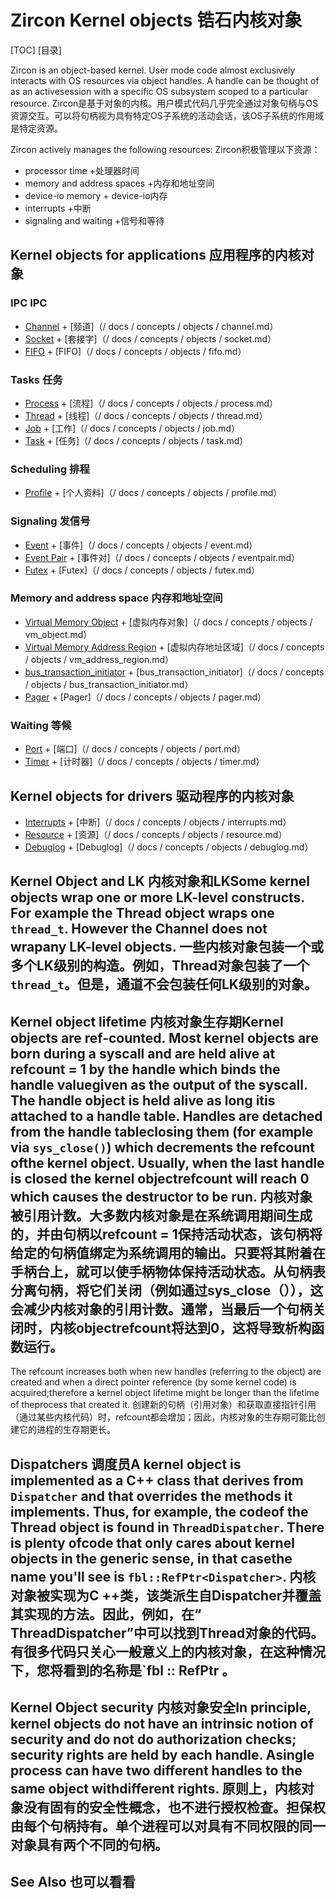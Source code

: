  
# Zircon Kernel objects  锆石内核对象 

[TOC]  [目录]

Zircon is an object-based kernel. User mode code almost exclusively interacts with OS resources via object handles. A handle can be thought of as an activesession with a specific OS subsystem scoped to a particular resource. Zircon是基于对象的内核。用户模式代码几乎完全通过对象句柄与OS资源交互。可以将句柄视为具有特定OS子系统的活动会话，该OS子系统的作用域是特定资源。

Zircon actively manages the following resources:  Zircon积极管理以下资源：

 
+ processor time  +处理器时间
+ memory and address spaces  +内存和地址空间
+ device-io memory  + device-io内存
+ interrupts  +中断
+ signaling and waiting  +信号和等待

 
## Kernel objects for applications  应用程序的内核对象 

 
### IPC  IPC 
+ [Channel](/docs/concepts/objects/channel.md)  + [频道]（/ docs / concepts / objects / channel.md）
+ [Socket](/docs/concepts/objects/socket.md)  + [套接字]（/ docs / concepts / objects / socket.md）
+ [FIFO](/docs/concepts/objects/fifo.md)  + [FIFO]（/ docs / concepts / objects / fifo.md）

 
### Tasks  任务 
+ [Process](/docs/concepts/objects/process.md)  + [流程]（/ docs / concepts / objects / process.md）
+ [Thread](/docs/concepts/objects/thread.md)  + [线程]（/ docs / concepts / objects / thread.md）
+ [Job](/docs/concepts/objects/job.md)  + [工作]（/ docs / concepts / objects / job.md）
+ [Task](/docs/concepts/objects/task.md)  + [任务]（/ docs / concepts / objects / task.md）

 
### Scheduling  排程 
+ [Profile](/docs/concepts/objects/profile.md)  + [个人资料]（/ docs / concepts / objects / profile.md）

 
### Signaling  发信号 
+ [Event](/docs/concepts/objects/event.md)  + [事件]（/ docs / concepts / objects / event.md）
+ [Event Pair](/docs/concepts/objects/eventpair.md)  + [事件对]（/ docs / concepts / objects / eventpair.md）
+ [Futex](/docs/concepts/objects/futex.md)  + [Futex]（/ docs / concepts / objects / futex.md）

 
### Memory and address space  内存和地址空间 
+ [Virtual Memory Object](/docs/concepts/objects/vm_object.md)  + [虚拟内存对象]（/ docs / concepts / objects / vm_object.md）
+ [Virtual Memory Address Region](/docs/concepts/objects/vm_address_region.md)  + [虚拟内存地址区域]（/ docs / concepts / objects / vm_address_region.md）
+ [bus_transaction_initiator](/docs/concepts/objects/bus_transaction_initiator.md)  + [bus_transaction_initiator]（/ docs / concepts / objects / bus_transaction_initiator.md）
+ [Pager](/docs/concepts/objects/pager.md)  + [Pager]（/ docs / concepts / objects / pager.md）

 
### Waiting  等候 
+ [Port](/docs/concepts/objects/port.md)  + [端口]（/ docs / concepts / objects / port.md）
+ [Timer](/docs/concepts/objects/timer.md)  + [计时器]（/ docs / concepts / objects / timer.md）

 
## Kernel objects for drivers  驱动程序的内核对象 

 
+ [Interrupts](/docs/concepts/objects/interrupts.md)  + [中断]（/ docs / concepts / objects / interrupts.md）
+ [Resource](/docs/concepts/objects/resource.md)  + [资源]（/ docs / concepts / objects / resource.md）
+ [Debuglog](/docs/concepts/objects/debuglog.md)  + [Debuglog]（/ docs / concepts / objects / debuglog.md）

 
## Kernel Object and LK  内核对象和LKSome kernel objects wrap one or more LK-level constructs. For example the Thread object wraps one `thread_t`. However the Channel does not wrapany LK-level objects. 一些内核对象包装一个或多个LK级别的构造。例如，Thread对象包装了一个`thread_t`。但是，通道不会包装任何LK级别的对象。

 
## Kernel object lifetime  内核对象生存期Kernel objects are ref-counted. Most kernel objects are born during a syscall and are held alive at refcount = 1 by the handle which binds the handle valuegiven as the output of the syscall. The handle object is held alive as long itis attached to a handle table. Handles are detached from the handle tableclosing them (for example via `sys_close()`) which decrements the refcount ofthe kernel object. Usually, when the last handle is closed the kernel objectrefcount will reach 0 which causes the destructor to be run. 内核对象被引用计数。大多数内核对象是在系统调用期间生成的，并由句柄以refcount = 1保持活动状态，该句柄将给定的句柄值绑定为系统调用的输出。只要将其附着在手柄台上，就可以使手柄物体保持活动状态。从句柄表分离句柄，将它们关闭（例如通过sys_close（）），这会减少内核对象的引用计数。通常，当最后一个句柄关闭时，内核objectrefcount将达到0，这将导致析构函数运行。

The refcount increases both when new handles (referring to the object) are created and when a direct pointer reference (by some kernel code) is acquired;therefore a kernel object lifetime might be longer than the lifetime of theprocess that created it. 创建新的句柄（引用对象）和获取直接指针引用（通过某些内核代码）时，refcount都会增加；因此，内核对象的生存期可能比创建它的进程的生存期更长。

 
## Dispatchers  调度员A kernel object is implemented as a C++ class that derives from `Dispatcher` and that overrides the methods it implements. Thus, for example, the codeof the Thread object is found in `ThreadDispatcher`. There is plenty ofcode that only cares about kernel objects in the generic sense, in that casethe name you'll see is `fbl::RefPtr<Dispatcher>`. 内核对象被实现为C ++类，该类派生自Dispatcher并覆盖其实现的方法。因此，例如，在“ ThreadDispatcher”中可以找到Thread对象的代码。有很多代码只关心一般意义上的内核对象，在这种情况下，您将看到的名称是`fbl :: RefPtr <Dispatcher>。

 
## Kernel Object security  内核对象安全In principle, kernel objects do not have an intrinsic notion of security and do not do authorization checks; security rights are held by each handle. Asingle process can have two different handles to the same object withdifferent rights. 原则上，内核对象没有固有的安全性概念，也不进行授权检查。担保权由每个句柄持有。单个进程可以对具有不同权限的同一对象具有两个不同的句柄。

 
## See Also  也可以看看